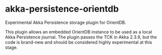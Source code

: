 # akka-persistence-orientdb
Experimental Akka Persistence storage plugin for OrientDB.

This plugin allows an embedded OrientDB instance to be used
as a local Akka Persistence journal.  The plugin passes the
TCK in Akka 2.3.9,  but the code is brand-new and should be
considered highly experimental at this stage.
